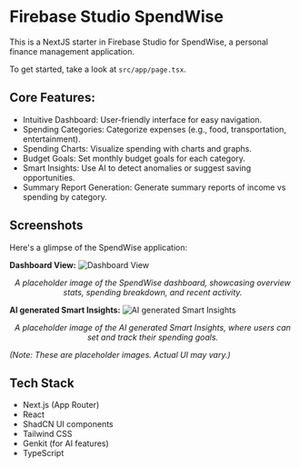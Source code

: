 # Firebase Studio SpendWise

This is a NextJS starter in Firebase Studio for SpendWise, a personal finance management application.

To get started, take a look at `src/app/page.tsx`.

## Core Features:

- Intuitive Dashboard: User-friendly interface for easy navigation.
- Spending Categories: Categorize expenses (e.g., food, transportation, entertainment).
- Spending Charts: Visualize spending with charts and graphs.
- Budget Goals: Set monthly budget goals for each category.
- Smart Insights: Use AI to detect anomalies or suggest saving opportunities.
- Summary Report Generation: Generate summary reports of income vs spending by category.

## Screenshots

Here's a glimpse of the SpendWise application:

**Dashboard View:**
![Dashboard View](https://github.com/akthakur4744/spendwise/blob/master/docs/Screenshot%202025-05-25%20at%203.38.33%E2%80%AFPM.png)
*<p align="center">A placeholder image of the SpendWise dashboard, showcasing overview stats, spending breakdown, and recent activity.</p>*

**AI generated Smart Insights:**
![AI generated Smart Insights ](https://github.com/akthakur4744/spendwise/blob/master/docs/Screenshot%202025-05-25%20at%203.38.51%E2%80%AFPM.png)
*<p align="center">A placeholder image of the AI generated Smart Insights, where users can set and track their spending goals.</p>*

*(Note: These are placeholder images. Actual UI may vary.)*

## Tech Stack

- Next.js (App Router)
- React
- ShadCN UI components
- Tailwind CSS
- Genkit (for AI features)
- TypeScript
